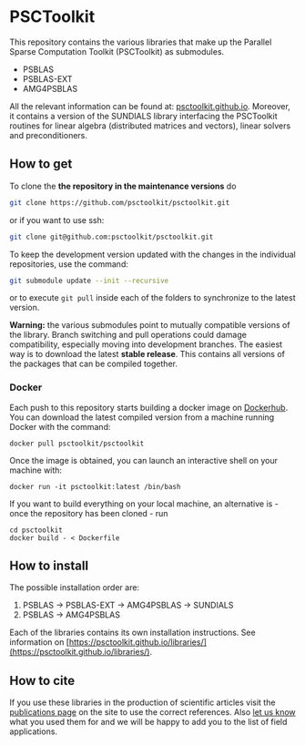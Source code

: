 # PSCToolkit

This repository contains the various libraries that make up the Parallel Sparse Computation Toolkit (PSCToolkit) as submodules. 

- PSBLAS
- PSBLAS-EXT
- AMG4PSBLAS

All the relevant information can be found at: [psctoolkit.github.io](https://psctoolkit.github.io/). Moreover, it contains a version of the SUNDIALS library interfacing the PSCToolkit routines for linear algebra (distributed matrices and vectors), linear solvers and preconditioners.

## How to get

To clone the **the repository in the maintenance versions** do 
```bash
git clone https://github.com/psctoolkit/psctoolkit.git
```
or if you want to use ssh:
```bash
git clone git@github.com:psctoolkit/psctoolkit.git
```
To keep the development version updated with the changes in the individual repositories, use the command: 
```bash
git submodule update --init --recursive
```
or to execute ```git pull``` inside each of the folders to synchronize to the latest version. 

**Warning:** the various submodules point to mutually compatible versions of the library. Branch switching and pull operations could damage compatibility, especially moving into development branches. The easiest way is to download the latest **stable release**. This contains all versions of the packages that can be compiled together. 

### Docker

Each push to this repository starts building a docker image on [Dockerhub](https://hub.docker.com/r/psctoolkit/psctoolkit). You can download the latest compiled version from a machine running Docker with the command:
```
docker pull psctoolkit/psctoolkit
```
Once the image is obtained, you can launch an interactive shell on your machine with:
```
docker run -it psctoolkit:latest /bin/bash
```
If you want to build everything on your local machine, an alternative is - once the repository has been cloned - run
```
cd psctoolkit
docker build - < Dockerfile
```

## How to install

The possible installation order are:

1) PSBLAS -> PSBLAS-EXT -> AMG4PSBLAS -> SUNDIALS
2) PSBLAS -> AMG4PSBLAS

Each of the libraries contains its own installation instructions. See information on [https://psctoolkit.github.io/libraries/](https://psctoolkit.github.io/libraries/). 

## How to cite

If you use these libraries in the production of scientific articles visit the [publications page](https://psctoolkit.github.io/publication/) on the site to use the correct references. Also [let us know](mailto:psctoolkit@na.iac.cnr.it) what you used them for and we will be happy to add you to the list of field applications. 

